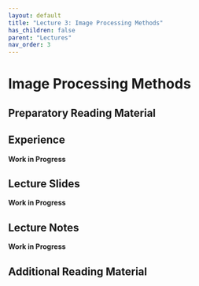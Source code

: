 ```yaml
---
layout: default
title: "Lecture 3: Image Processing Methods"
has_children: false
parent: "Lectures"
nav_order: 3
---
```


# Image Processing Methods

## Preparatory Reading Material


## Experience

__Work in Progress__

## Lecture Slides

__Work in Progress__

## Lecture Notes

__Work in Progress__

## Additional Reading Material

